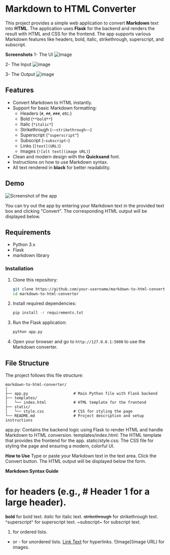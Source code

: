 # Markdown to HTML Converter

This project provides a simple web application to convert **Markdown** text into **HTML**. The application uses **Flask** for the backend and renders the result with HTML and CSS for the frontend. The app supports various Markdown features like headers, bold, italic, strikethrough, superscript, and subscript.

**Screenshots**
1- The UI
![image](https://github.com/user-attachments/assets/158df622-d1f3-4aca-a5b6-225c39d4d8a0)

2- The Input
![image](https://github.com/user-attachments/assets/73e8864e-3173-4211-bec0-3718ba305a63)

3- The Output
![image](https://github.com/user-attachments/assets/898e7746-f629-4dc0-b2bb-4ac8e13440f6)


## Features
- Convert Markdown to HTML instantly.
- Support for basic Markdown formatting:
  - Headers (`#`, `##`, `###`, etc.)
  - Bold (`**bold**`)
  - Italic (`*italic*`)
  - Strikethrough (`~~strikethrough~~`)
  - Superscript (`^superscript^`)
  - Subscript (`~subscript~`)
  - Links (`[text](URL)`)
  - Images (`![alt text](image URL)`)
- Clean and modern design with the **Quicksand** font.
- Instructions on how to use Markdown syntax.
- All text rendered in **black** for better readability.

## Demo

![Screenshot of the app](screenshot.png)

You can try out the app by entering your Markdown text in the provided text box and clicking "Convert". The corresponding HTML output will be displayed below.

## Requirements

- Python 3.x
- Flask
- markdown library

### Installation

1. Clone this repository:

    ```bash
    git clone https://github.com/your-username/markdown-to-html-converter.git
    cd markdown-to-html-converter
    ```

2. Install required dependencies:

    ```bash
    pip install -r requirements.txt
    ```

3. Run the Flask application:

    ```bash
    python app.py
    ```

4. Open your browser and go to `http://127.0.0.1:5000` to use the Markdown converter.

## File Structure

The project follows this file structure:

```plaintext
markdown-to-html-converter/
│
├── app.py                    # Main Python file with Flask backend
├── templates/                
│   └── index.html            # HTML template for the frontend
├── static/
│   └── style.css             # CSS for styling the page
└── README.md                 # Project description and setup instructions
```

app.py: Contains the backend logic using Flask to render HTML and handle Markdown to HTML conversion.
templates/index.html: The HTML template that provides the frontend for the app.
static/style.css: The CSS file for styling the page and ensuring a modern, colorful UI.

**How to Use**
Type or paste your Markdown text in the text area.
Click the Convert button.
The HTML output will be displayed below the form.

**Markdown Syntax Guide**
# for headers (e.g., # Header 1 for a large header).
**bold** for bold text.
*italic* for italic text.
~~strikethrough~~ for strikethrough text.
^superscript^ for superscript text.
~subscript~ for subscript text.
1. for ordered lists.
* or - for unordered lists.
[Link Text](URL) for hyperlinks.
![Image](image URL) for images.
